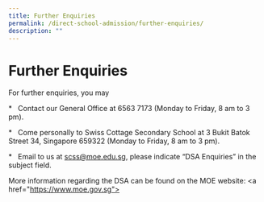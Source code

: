 ```yaml
---
title: Further Enquiries
permalink: /direct-school-admission/further-enquiries/
description: ""
---
```

# Further Enquiries



For further enquiries, you may

\*&nbsp;&nbsp; Contact our General Office at 6563 7173 (Monday to Friday, 8 am to 3 pm).

\*&nbsp;&nbsp; Come personally to Swiss Cottage Secondary School at&nbsp;3 Bukit Batok Street 34, Singapore 659322 (Monday to Friday, 8 am to 3 pm).

\*&nbsp;&nbsp; Email to us at&nbsp;scss@moe.edu.sg, please indicate “DSA Enquiries” in the subject field.

More information regarding the DSA can be found on the MOE website:&nbsp;\<a href="https://www.moe.gov.sg"></a>